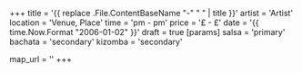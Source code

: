 +++
title = '{{ replace .File.ContentBaseName "-" " " | title }}'
artist = 'Artist'
location = 'Venue, Place'
time = 'pm - pm'
price = '£ - £'
date = '{{ time.Now.Format "2006-01-02" }}'
draft = true
[params]
  salsa = 'primary'
  bachata = 'secondary'
  kizomba = 'secondary'

map_url = ''
+++
